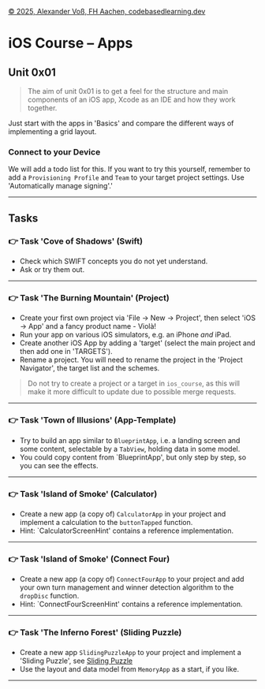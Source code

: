 [© 2025, Alexander Voß, FH Aachen, codebasedlearning.dev](mailto:info@codebasedlearning.dev)

# iOS Course – Apps


## Unit 0x01

> The aim of unit 0x01 is to get a feel for the structure and main components of an iOS app, Xcode as an IDE and how they work together. 

Just start with the apps in 'Basics' and compare the different ways of implementing a grid layout.


### Connect to your Device

We will add a todo list for this. If you want to try this yourself, remember to add a `Provisioning Profile` and `Team` to your target project settings.  Use 'Automatically manage signing'.'


---


## Tasks


### 👉 Task 'Cove of Shadows' (Swift)

- Check which SWIFT concepts you do not yet understand.
- Ask or try them out.

---


### 👉 Task 'The Burning Mountain' (Project)

- Create your first own project via 'File -> New -> Project', then select 'iOS -> App' and a fancy product name - Violà!
- Run your app on various iOS simulators, e.g. an iPhone _and_ iPad.
- Create another iOS App by adding a 'target' (select the main project and then add one in 'TARGETS').
- Rename a project. You will need to rename the project in the 'Project Navigator', the target list and the schemes.

> Do not try to create a project or a target in `ios_course`, as this will make it more difficult to update due to possible merge requests.

---


### 👉 Task 'Town of Illusions' (App-Template)


- Try to build an app similar to `BlueprintApp`, i.e. a landing screen and some content, selectable by a `TabView`, holding data in some model.
- You could copy content from `BlueprintApp', but only step by step, so you can see the effects.

---


### 👉 Task 'Island of Smoke' (Calculator)

- Create a new app (a copy of) `CalculatorApp` in your project and implement a calculation to the `buttonTapped` function.
- Hint: `CalculatorScreenHint' contains a reference implementation.

---


### 👉 Task 'Island of Smoke' (Connect Four)

- Create a new app (a copy of) `ConnectFourApp` to your project and add your own turn management and winner detection algorithm to the `dropDisc` function.
- Hint: `ConnectFourScreenHint' contains a reference implementation.

---


### 👉 Task 'The Inferno Forest' (Sliding Puzzle)

- Create a new app `SlidingPuzzleApp` to your project and implement a 'Sliding Puzzle', see [Sliding Puzzle](https://en.wikipedia.org/wiki/Sliding_puzzle)
- Use the layout and data model from `MemoryApp` as a start, if you like.

---
